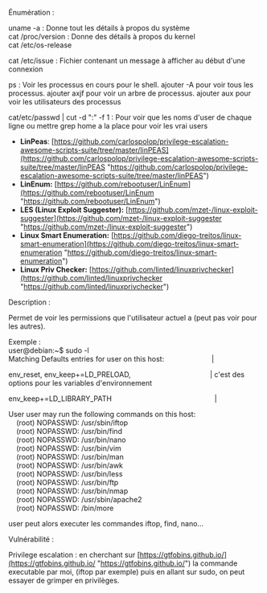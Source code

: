 Énumération :

uname -a : Donne tout les détails à propos du système  
cat /proc/version : Donne des détails à propos du kernel  
cat /etc/os-release

cat /etc/issue : Fichier contenant un message à afficher au début d'une connexion

ps : Voir les processus en cours pour le shell. ajouter -A pour voir tous les processus. ajouter axjf pour voir un arbre de processus. ajouter aux pour voir les utilisateurs des processus

cat/etc/passwd | cut -d ":" -f 1 : Pour voir que les noms d'user de chaque ligne ou mettre grep home a la place pour voir les vrai users

- **LinPeas**: [https://github.com/carlospolop/privilege-escalation-awesome-scripts-suite/tree/master/linPEAS](https://github.com/carlospolop/privilege-escalation-awesome-scripts-suite/tree/master/linPEAS "https://github.com/carlospolop/privilege-escalation-awesome-scripts-suite/tree/master/linPEAS")
- **LinEnum:** [https://github.com/rebootuser/LinEnum](https://github.com/rebootuser/LinEnum "https://github.com/rebootuser/LinEnum")
- **LES (Linux Exploit Suggester):** [https://github.com/mzet-/linux-exploit-suggester](https://github.com/mzet-/linux-exploit-suggester "https://github.com/mzet-/linux-exploit-suggester")
- **Linux Smart Enumeration:** [https://github.com/diego-treitos/linux-smart-enumeration](https://github.com/diego-treitos/linux-smart-enumeration "https://github.com/diego-treitos/linux-smart-enumeration")
- **Linux Priv Checker:** [https://github.com/linted/linuxprivchecker](https://github.com/linted/linuxprivchecker "https://github.com/linted/linuxprivchecker")


Description :

Permet de voir les permissions que l'utilisateur actuel a (peut pas voir pour les autres).

Exemple :  
user@debian:~$ sudo -l  
Matching Defaults entries for user on this host:                        |

env_reset, env_keep+=LD_PRELOAD,                                        | c'est des options pour les variables d'environnement

env_keep+=LD_LIBRARY_PATH                                                    |

User user may run the following commands on this host:  
    (root) NOPASSWD: /usr/sbin/iftop  
    (root) NOPASSWD: /usr/bin/find  
    (root) NOPASSWD: /usr/bin/nano  
    (root) NOPASSWD: /usr/bin/vim  
    (root) NOPASSWD: /usr/bin/man  
    (root) NOPASSWD: /usr/bin/awk  
    (root) NOPASSWD: /usr/bin/less  
    (root) NOPASSWD: /usr/bin/ftp  
    (root) NOPASSWD: /usr/bin/nmap  
    (root) NOPASSWD: /usr/sbin/apache2  
    (root) NOPASSWD: /bin/more

user peut alors executer les commandes iftop, find, nano...

Vulnérabilité :

Privilege escalation : en cherchant sur [https://gtfobins.github.io/](https://gtfobins.github.io/ "https://gtfobins.github.io/") la commande executable par moi, (iftop par exemple) puis en allant sur sudo, on peut essayer de grimper en privilèges.

